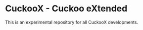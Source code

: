 CuckooX - Cuckoo eXtended
=========================
This is an experimental repository for all CuckooX developments.
